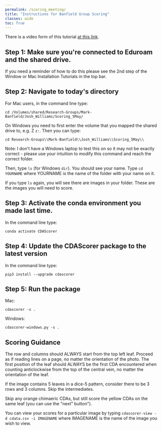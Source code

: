 ```yaml
---
permalink: /scoring_meeting/
title: "Instructions for Banfield Group Scoring"
classes: wide
toc: True
---
```


There is a video form of this tutorial [at this link](https://youtu.be/mnZx5ndiYMM).


## Step 1: Make sure you're connected to Eduroam and the shared drive.

If you need a reminder of how to do this please see the 2nd step of the Window or Mac Installation Tutorials in the top bar.

## Step 2: Navigate to today's directory

For Mac users, in the command line type:

```cd /Volumes/shared/Research-Groups/Mark-Banfield/Josh_Williams/Scoring_5May/```

On Windows you need to first enter the volume that you mapped the shared drive to, e.g. Z ```z:```. Then you can type:

```cd Research-Groups\\Mark-Banfield\\Josh_Williams\\Scoring_5May\\```

Note: I don't have a Windows laptop to test this on so it may not be exactly correct - please use your intuition to modify this command and reach the correct folder.

Then, type ```ls``` (for Windows ```dir```). You should see your name. Type ```cd YOURNAME``` where YOURNAME is the name of the folder with your name on it.

If you type ```ls``` again, you will see there are images in your folder. These are the images you will need to score.

## Step 3: Activate the conda environment you made last time.

In the command line type:

```conda activate CDAScorer```

## Step 4: Update the CDAScorer package to the latest version

In the command line type:

```pip3 install --upgrade cdascorer```

## Step 5: Run the package

Mac:

```cdascorer -s .```

Windows:

```cdascorer-windows.py -s .```

## Scoring Guidance

The row and columns should ALWAYS start from the top left leaf. Proceed as if reading lines on a page, no matter the orientation of the photo.
The first position of the leaf should ALWAYS be the first CDA encountered when counting anticlockwise from the top of the central vein, no matter the orientation of the leaf.

If the image contains 5 leaves in a dice-5 pattern, consider there to be 3 rows and 3 columns. Skip the intermediates.

Skip any orange chimaeric CDAs, but still score the yellow CDAs on the same leaf (you can use the "next" button").

You can view your scores for a particular image by typing ```cdascorer-view -d cdata.csv -i IMAGENAME``` where IMAGENAME is the name of the image you wish to view.
